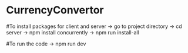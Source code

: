 # CurrencyConvertor

#To install packages for client and server
-> go to project directory
-> cd server
-> npm install concurrently
-> npm run install-all

#To run the code
-> npm run dev